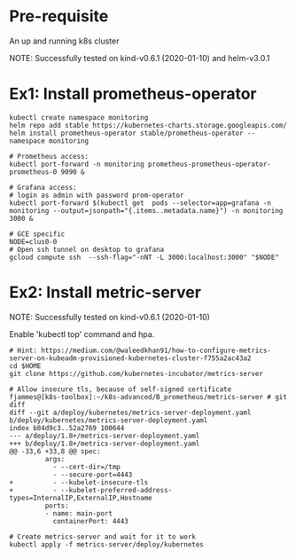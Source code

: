 # Pre-requisite 

An up and running k8s cluster

NOTE: Successfully tested on kind-v0.6.1 (2020-01-10) and helm-v3.0.1

# Ex1: Install prometheus-operator

```shell
kubectl create namespace monitoring
helm repo add stable https://kubernetes-charts.storage.googleapis.com/
helm install prometheus-operator stable/prometheus-operator --namespace monitoring

# Prometheus access:
kubectl port-forward -n monitoring prometheus-prometheus-operator-prometheus-0 9090 &

# Grafana access:
# login as admin with password prom-operator
kubectl port-forward $(kubectl get  pods --selector=app=grafana -n  monitoring --output=jsonpath="{.items..metadata.name}") -n monitoring  3000 &

# GCE specific
NODE=clus0-0
# Open ssh tunnel on desktop to grafana
gcloud compute ssh  --ssh-flag="-nNT -L 3000:localhost:3000" "$NODE"
```

# Ex2: Install metric-server

NOTE: Successfully tested on kind-v0.6.1 (2020-01-10)

Enable 'kubectl top' command and hpa.

```shell
# Hint: https://medium.com/@waleedkhan91/how-to-configure-metrics-server-on-kubeadm-provisioned-kubernetes-cluster-f755a2ac43a2
cd $HOME
git clone https://github.com/kubernetes-incubator/metrics-server

# Allow insecure tls, because of self-signed certificate
fjammes@[k8s-toolbox]:~/k8s-advanced/B_prometheus/metrics-server # git diff
diff --git a/deploy/kubernetes/metrics-server-deployment.yaml b/deploy/kubernetes/metrics-server-deployment.yaml
index b84d9c3..52a2769 100644
--- a/deploy/1.8+/metrics-server-deployment.yaml
+++ b/deploy/1.8+/metrics-server-deployment.yaml
@@ -33,6 +33,8 @@ spec:
         args:
           - --cert-dir=/tmp
           - --secure-port=4443
+          - --kubelet-insecure-tls
+          - --kubelet-preferred-address-types=InternalIP,ExternalIP,Hostname
         ports:
         - name: main-port
           containerPort: 4443

# Create metrics-server and wait for it to work
kubectl apply -f metrics-server/deploy/kubernetes
```

